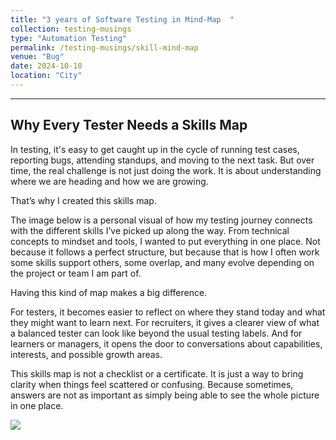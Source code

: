 ```yaml
---
title: "3 years of Software Testing in Mind-Map  "
collection: testing-musings
type: "Automation Testing"
permalink: /testing-musings/skill-mind-map
venue: "Bug"
date: 2024-10-10
location: "City"
---
```



---

## Why Every Tester Needs a Skills Map

In testing, it's easy to get caught up in the cycle of running test cases, reporting bugs, attending standups, and moving to the next task. But over time, the real challenge is not just doing the work. It is about understanding where we are heading and how we are growing.

That’s why I created this skills map.

The image below is a personal visual of how my testing journey connects with the different skills I’ve picked up along the way. From technical concepts to mindset and tools, I wanted to put everything in one place. Not because it follows a perfect structure, but because that is how I often work some skills support others, some overlap, and many evolve depending on the project or team I am part of.

Having this kind of map makes a big difference.

For testers, it becomes easier to reflect on where they stand today and what they might want to learn next.
For recruiters, it gives a clearer view of what a balanced tester can look like beyond the usual testing labels.
And for learners or managers, it opens the door to conversations about capabilities, interests, and possible growth areas.

This skills map is not a checklist or a certificate. It is just a way to bring clarity when things feel scattered or confusing. Because sometimes, answers are not as important as simply being able to see the whole picture in one place.


<img src='/images/skill-map.png'>